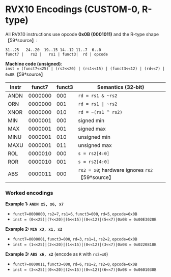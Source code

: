 # RVX10 Encodings (CUSTOM-0, R-type)

All RVX10 instructions use opcode **0x0B (0001011)** and the R-type shape【59†source】:

```
31..25   24..20  19..15 14..12 11..7  6..0
funct7 |   rs2 |   rs1 | funct3|  rd | opcode
```

**Machine code (unsigned)**:  
`inst = (funct7<<25) | (rs2<<20) | (rs1<<15) | (funct3<<12) | (rd<<7) | 0x0B`【59†source】

| Instr | funct7   | funct3 | Semantics (32‑bit) |
|------|----------|--------|---------------------|
| ANDN | 0000000  | 000    | `rd = rs1 & ~rs2` |
| ORN  | 0000000  | 001    | `rd = rs1 \| ~rs2` |
| XNOR | 0000000  | 010    | `rd = ~(rs1 ^ rs2)` |
| MIN  | 0000001  | 000    | signed min |
| MAX  | 0000001  | 001    | signed max |
| MINU | 0000001  | 010    | unsigned min |
| MAXU | 0000001  | 011    | unsigned max |
| ROL  | 0000010  | 000    | `s = rs2[4:0]` |
| ROR  | 0000010  | 001    | `s = rs2[4:0]` |
| ABS  | 0000011  | 000    | `rs2 = x0`; hardware ignores `rs2`【59†source】 |

### Worked encodings

**Example 1: `ANDN x5, x6, x7`**  
- `funct7=0000000`, `rs2=7`, `rs1=6`, `funct3=000`, `rd=5`, `opcode=0x0B`  
- `inst = (0<<25)|(7<<20)|(6<<15)|(0<<12)|(5<<7)|0x0B = 0x00E3028B`

**Example 2: `MIN x3, x1, x2`**  
- `funct7=0000001`, `funct3=000`, `rd=3`, `rs1=1`, `rs2=2`, `opcode=0x0B`  
- `inst = (1<<25)|(2<<20)|(1<<15)|(0<<12)|(3<<7)|0x0B = 0x0220818B`

**Example 3: `ABS x6, x2`** (encode as `R` with `rs2=x0`)  
- `funct7=0000011`, `funct3=000`, `rd=6`, `rs1=2`, `rs2=0`, `opcode=0x0B`  
- `inst = (3<<25)|(0<<20)|(2<<15)|(0<<12)|(6<<7)|0x0B = 0x0601030B`

